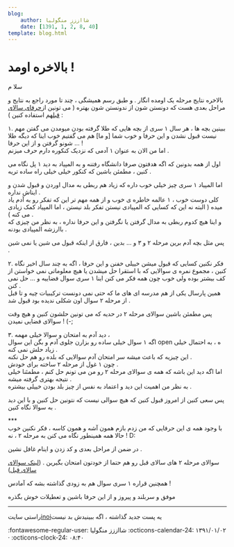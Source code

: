 ```yaml
---
blog:
    author: شااززز منگولیا
    date: [1391, 1, 2, 8, 40]
template: blog.html
---
```

# بالاخره اومد !

<div class="cnt">
سلا م<p></p>
<p>بالاخره نتایج مرحله یک اومده انگار . و طبق رسم همیشگی ، چند تا مورد راجع به نتایج و مراحل بعدی هست که دونستن شون از ندونستن شون بهتره ( می تونین از<a href="http://shaazzz.blogfa.com/post-68.aspx" target="_blank" title="http://shaazzz.blogfa.com/post-68.aspx">حرفای سالای قبل</a>هم استفاده کنین ) :</p>
<p>۱. ببینین بچه ها ، هر سال ۱ سری از بچه هایی که طلا گرفته بودن میومدن 
می گفتن مهم نیست قبول نشدن و این حرفا و خوب شما [و ما] هم می گفتیم خوب 
اینا که دیگه طلا شونو گرفتن و از این حرفا ... !<br/>اما من الان به عنوان ۱ آدمی که نزدیک کنکوره دارم حرف میزنم .</p>
<p>اول از همه بدونین که اگه هدفتون صرفا دانشگاه رفتنه و به المپیاد به 
دید ۱ پل نگاه می کنین ، مطمئن باشین که کنکور خیلی خیلی راه ساده تریه .</p>
<p>اما المپیاد ۱ سری چیز خیلی خوب داره که زیاد هم ربطی به مدال اوردن و قبول شدن و ایناش نداره .<br/>کلی دوست خوب ، ۱ عالمه خاطره ی خوب و از همه مهم تر این که تفکر رو به آدم
 یاد میده ( البته نه این که کسایی که المپیادی نیستن تفکر بلد نیستن ، اما
 المپیاد کمک زیادی می کنه ) .<br/>و اینا هیچ کدوم ربطی به مدال گرفتن یا نگرفتن و این حرفا نداره ، به نظر من چیزی که باارزشه المپیادی بودنه .</p>
<p>پس مثل بچه آدم برین مرحله ۲ و ۳ و ... بدین ، فارق از اینکه قبول می شین یا نمی شین .</p>
<p>۲. فکر نکنین کسایی که قبول میشن خییلی خفنن و این حرفا ، اگه به چند 
سال اخیر نگاه کنین ، مجموع نمره ی سوالایی که با استقرا حل میشدن یا هیچ 
معلوماتی نمی خواستن از کف بیشتر بوده ولی خوب چون همه فکر می کنن اینا ۱ 
سری سوال فضاییه و ... حل نمی کنن .<br/>همین پارسال یکی از هم مدرسه ای های ما که حتی نمی دونست ترکیبیات چیه و تا قبل از مرحله ۲ سوال اون شکلی ندیده بود قبول شد .</p>
<p>پس مطمئن باشین سوالای مرحله ۲ در حدیه که می تونین حلشون کنین و هیچ وقت سوالای فضایی نمیدن ! (-;</p>
<p>۳. دید آدم به امتحان و سوالا خیلی مهمه ،<br/>اگه ۱ سوال خیلی ساده رو بزارن جلوی آدم و بگن این سوال open ه ، به احتمال خیلی زیاد حلش نمی کنه .<br/>این چیزیه که باعث میشه سر امتحان آدم سوالایی که بلده رو هم حل نکنه .<br/>چون ۱ غول از مرحله ۲ ساخته برای خودش .<br/>اما اگه دید این باشه که همه ی سوالای مرحله ۲ رو من می تونم حل کنم ، مطمئنا خیلی نتیجه بهتری گرفته میشه .<br/>به نظر من اهمیت این دید و اعتماد به نفس از چیز بلد بودن خییلی بیشتره .</p>
<p>پس سعی کنین از امروز قبول کنین که هیچ سوالی نیست که نتونین حل کنین و با این دید به سوالا نگاه کنین .</p>
<p>***<br/>با وجود همه ی این حرفایی که من زدم بازم همون آشه و همون کاسه ،‌ فکر نکنین خوب حالا همه همینطور نگاه می کنن به مرحله ۲ ، نه ! D:</p>
<p>در ضمن از مراحل بعدی و کد زدن و اینام غافل نشین .</p>
<p>سوالای مرحله ۲ های سالای قبل رو هم حتما از خودتون امتحان بگیرین . (<a href="http://www.inoi.ir/%D9%85%D9%86%D8%A7%D8%A8%D8%B9-%D9%88-%D9%85%D8%B1%D8%A7%D8%AC%D8%B9/%D8%B3%D9%88%D8%A7%D9%84%D8%A7%D8%AA-%D8%A2%D8%B2%D9%85%D9%88%D9%86-%D9%85%D8%B1%D8%AD%D9%84%D9%87-%D8%AF%D9%88%D9%85/" target="_blank">لینک سوالای سالای قبل</a>)</p>
<p>همچنین قراره ۱ سری سوال هم به زودی گذاشته بشه که آمادس !</p>
<p>موفق و سربلند و پیروز و از این حرفا باشین و تعطیلات خوش بگذره</p>
<hr size="2" width="100%"/>
راستی سایت<a href="http://www.inoi.ir/" target="_blank">inoi</a>یه پست جدید گذاشته ، اگه ببینیدش بد نیست<br/><p></p>
<p></p>
</div>

<div class="blog-info" markdown>
<span class="blog-author">
:fontawesome-regular-user: شااززز منگولیا
</span>
<span class="blog-date">
:octicons-calendar-24: ۱۳۹۱/۰۱/۰۲ · :octicons-clock-24: ۰۸:۴۰
</span>
</div>

